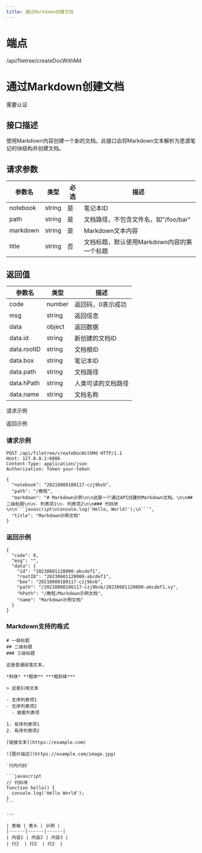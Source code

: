 ```yaml
---
title: 通过Markdown创建文档
---
```

# 端点

/api/filetree/createDocWithMd

# 通过Markdown创建文档

需要认证

## 接口描述

使用Markdown内容创建一个新的文档。此接口会将Markdown文本解析为思源笔记的块结构并创建文档。

## 请求参数

| 参数名 | 类型 | 必选 | 描述 |
| --- | --- | --- | --- |
| notebook | string | 是 | 笔记本ID |
| path | string | 是 | 文档路径，不包含文件名，如"/foo/bar" |
| markdown | string | 是 | Markdown文本内容 |
| title | string | 否 | 文档标题，默认使用Markdown内容的第一个标题 |

## 返回值

| 参数名 | 类型 | 描述 |
| --- | --- | --- |
| code | number | 返回码，0表示成功 |
| msg | string | 返回信息 |
| data | object | 返回数据 |
| data.id | string | 新创建的文档ID |
| data.rootID | string | 文档根ID |
| data.box | string | 笔记本ID |
| data.path | string | 文档路径 |
| data.hPath | string | 人类可读的文档路径 |
| data.name | string | 文档名称 |

请求示例

返回示例

### 请求示例

```
POST /api/filetree/createDocWithMd HTTP/1.1
Host: 127.0.0.1:6806
Content-Type: application/json
Authorization: Token your-token

{
  "notebook": "20210808180117-czj9bvb",
  "path": "/教程",
  "markdown": "# Markdown示例\n\n这是一个通过API创建的Markdown文档。\n\n## 二级标题\n\n- 列表项1\n- 列表项2\n\n### 代码块\n\n```javascript\nconsole.log('Hello, World!');\n```",
  "title": "Markdown示例文档"
}
```

### 返回示例

```
{
  "code": 0,
  "msg": "",
  "data": {
    "id": "20230601120000-abcdef1",
    "rootID": "20230601120000-abcdef1",
    "box": "20210808180117-czj9bvb",
    "path": "/20210808180117-czj9bvb/20230601120000-abcdef1.sy",
    "hPath": "/教程/Markdown示例文档",
    "name": "Markdown示例文档"
  }
}
```

### Markdown支持的格式

````
# 一级标题
## 二级标题
### 三级标题

这是普通段落文本。

*斜体* **粗体** ***粗斜体***

> 这是引用文本

- 无序列表项1
- 无序列表项2
  - 嵌套列表项

1. 有序列表项1
2. 有序列表项2

[链接文本](https://example.com)

![图片描述](https://example.com/image.jpg)

`行内代码`

```javascript
// 代码块
function hello() {
  console.log('Hello World');
}
```

---

| 表格 | 表头 | 示例 |
|------|------|------|
| 内容1 | 内容2 | 内容3 |
| 行2  | 行2  | 行2  |
````

